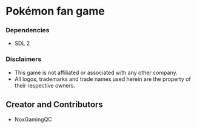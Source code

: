 # Pokémon fan game

### Dependencies

- SDL 2

### Disclaimers

- This game is not affiliated or associated with any other company.
- All logos, trademarks and trade names used herein are the property of their respective owners.

## Creator and Contributors

- NoxGamingQC
